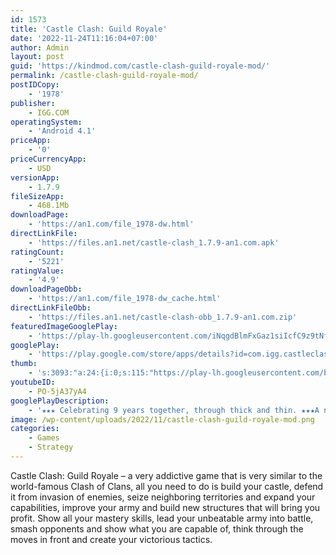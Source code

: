 ```yaml
---
id: 1573
title: 'Castle Clash: Guild Royale'
date: '2022-11-24T11:16:04+07:00'
author: Admin
layout: post
guid: 'https://kindmod.com/castle-clash-guild-royale-mod/'
permalink: /castle-clash-guild-royale-mod/
postIDCopy:
    - '1978'
publisher:
    - IGG.COM
operatingSystem:
    - 'Android 4.1'
priceApp:
    - '0'
priceCurrencyApp:
    - USD
versionApp:
    - 1.7.9
fileSizeApp:
    - 468.1Mb
downloadPage:
    - 'https://an1.com/file_1978-dw.html'
directLinkFile:
    - 'https://files.an1.net/castle-clash_1.7.9-an1.com.apk'
ratingCount:
    - '5221'
ratingValue:
    - '4.9'
downloadPageObb:
    - 'https://an1.com/file_1978-dw_cache.html'
directLinkFileObb:
    - 'https://files.an1.net/castle-clash-obb_1.7.9-an1.com.zip'
featuredImageGooglePlay:
    - 'https://play-lh.googleusercontent.com/iNqgdBlmFxGaz1siIcfC9z9tNfHdBPTDcF5CRWZgSgNFfZO9UAj-Jzi_8wCeMOpCNvI'
googlePlay:
    - 'https://play.google.com/store/apps/details?id=com.igg.castleclash'
thumb:
    - 's:3093:"a:24:{i:0;s:115:"https://play-lh.googleusercontent.com/bz5sQ8LUaSHT7a-UCdiNdRwy7RxvUL8zczBwhhTN-LadLX3pujem2lBsUnY0W3-vkfA=w526-h296";i:1;s:115:"https://play-lh.googleusercontent.com/-caO5uVPU_RnBZ9gjmejCBfQW8McEcyzu3X0H-WVXfbs8qNtrtGznKaJsNAx3OZ_R3o=w526-h296";i:2;s:116:"https://play-lh.googleusercontent.com/ik6EKg3uGkx7i5IN-aTBRYu6RkiiAmu3XETMeYIpktYaKwKFqbRfz1PqKgOrnZB9sGPf=w526-h296";i:3;s:116:"https://play-lh.googleusercontent.com/JQGWs4zk-RChPGSfkNmkZTLofCsApT0v5YPNrLfzwnFqwRQbaoff23EO0A_tUzvsIPRE=w526-h296";i:4;s:112:"https://play-lh.googleusercontent.com/1AV9ljcd0iJZtVi563GNM1O2Pfw-oFZpTCEDLMZs6WJ3GDkcJLhP1_JBE4y3r95i=w526-h296";i:5;s:116:"https://play-lh.googleusercontent.com/bXiwJdjVRzmflfn0JhLM6V5x8VlM354h7AVNfIruo4_vz7Exnc3pmswhjzDQCaQ52RzJ=w526-h296";i:6;s:115:"https://play-lh.googleusercontent.com/HdcAMimFVAELG9uQxscpdZoaGPzWecvu5GOs0jgfbxlErDbJ8RL22BOzZm_XydvWjA0=w526-h296";i:7;s:114:"https://play-lh.googleusercontent.com/00Aa_M-wDM5gier_azjYQ8Ik4Bs1KN1IVRWg78oNha4tabovpU4iwuiPnj8GBunXGw=w526-h296";i:8;s:114:"https://play-lh.googleusercontent.com/AHCYx9UTnL8PfFrOHXCxwLoCWHMWL0Pf-8Hz2NuoGgKd0YqVr9WfDh73AGU7SMJAIQ=w526-h296";i:9;s:115:"https://play-lh.googleusercontent.com/Yz-lb4APpcWni2YyoKeWMlb_aoTiJO0v6TnhdrUWECZqsG1LW61GWqxogSMDcnqk7Fc=w526-h296";i:10;s:115:"https://play-lh.googleusercontent.com/9w2MHe1zbgNOksN-i2vZF7RwajVDM6k6KQVegU8DS6onCR_TwV1suM1t2R3feQYx5L4=w526-h296";i:11;s:115:"https://play-lh.googleusercontent.com/hl98BcO35g243hlv9K0Hag_Bl3rGb4UyDEPhu85Mj_dLtK8TjCIpDbalLU3jepJyr94=w526-h296";i:12;s:116:"https://play-lh.googleusercontent.com/lFIhw_SEgZm-KKxa1VM3nCNbQYuR8qNj97Cga1ihhTFMlCcClnC06oqVYRvKkMOcozBI=w526-h296";i:13;s:114:"https://play-lh.googleusercontent.com/FgoYWxPyi6rTP_iSrELUMpH17mCKw7nVJtalNGmERo7TcA6YvX2wa-DV6tV3cEAwVg=w526-h296";i:14;s:115:"https://play-lh.googleusercontent.com/R15PJcJ4sUTQYlIz5JVlT95zEjNKCayGqnnxL_CQJUxr5msbUlmxaasbjmgWV1eLN_0=w526-h296";i:15;s:116:"https://play-lh.googleusercontent.com/fc-SFIaGmHYzdBNTVODFJ3kBEosj3kBLzLq0f_OoLzNchB2pUWoJ4vtK6PFvagYUqzfb=w526-h296";i:16;s:115:"https://play-lh.googleusercontent.com/-gNkMwkrtNymPnTlHEBKZF9y5BdHr25Tnws1OKYwBzt-__gN-OMeJklL9MhHDqwwBp4=w526-h296";i:17;s:116:"https://play-lh.googleusercontent.com/ViJh6n5s40vZ8QGWmL-VKxfK94WtF4XpTMMb-KUay1xhsLMj3aXvYmvB_Z0KZF5Tp0Ws=w526-h296";i:18;s:115:"https://play-lh.googleusercontent.com/X8loS7sjikEZlgSo7jy2LuOj50hSoqnX5DfXRGSWHfhvDfnuO-CBhTfg5o8R9sxDkaQ=w526-h296";i:19;s:114:"https://play-lh.googleusercontent.com/0iQcCh7sU2tybkzNXO_EYG7KFBpj_uFClIwbnhzYV_VwkTgZ1uatB5_tMFWtM9uAHg=w526-h296";i:20;s:116:"https://play-lh.googleusercontent.com/PQO_xhvTlhKYYI9ng-3L_DBhUasFQ7KuVhyv-WaGI1K9JmRhhrcqlnYco01LJ8Umc-fP=w526-h296";i:21;s:115:"https://play-lh.googleusercontent.com/57NHM5KC0BtN8OO1RCL6JpQkRaqOhdaM9_iOUzTrxsMsSyP6lwVb_u2IdDudrhJKuO0=w526-h296";i:22;s:115:"https://play-lh.googleusercontent.com/0DfCQ49umYznLbu02dFUqqb14RmxHHZfcKXqepVXKHE7OGZB5XvoHPIxyntl4Guj4_s=w526-h296";i:23;s:115:"https://play-lh.googleusercontent.com/okMAjIE3NC8bzsd_xyF_bnegv5QzQPHJIClzRlFgnKSXDKuC50OOv6GAVRnGjngUwwY=w526-h296";}";'
youtubeID:
    - PO-5jA37yA4
googlePlayDescription:
    - '★★★ Celebrating 9 years together, through thick and thin. ★★★A new era has come to Castle Clash! Lords from far and wide are gathering in Narcia to compete for fame and glory! The war drums have sounded. Only the strongest will survive. Will you be the ultimate victor?.Test your mettle against lords from all over the world on a never-before-seen global stage. Compete against the strongest players for the crown of World Ruler, or lend your assistance on the battlefield to predict the outcome of battles. The choice is yours!.'
image: /wp-content/uploads/2022/11/castle-clash-guild-royale-mod.png
categories:
    - Games
    - Strategy
---
```


Castle Clash: Guild Royale – a very addictive game that is very similar to the world-famous Clash of Clans, all you need to do is build your castle, defend it from invasion of enemies, seize neighboring territories and expand your capabilities, improve your army and build new structures that will bring you profit. Show all your mastery skills, lead your unbeatable army into battle, smash opponents and show what you are capable of, think through the moves in front and create your victorious tactics.